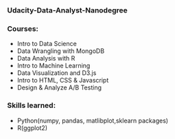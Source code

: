 ### Udacity-Data-Analyst-Nanodegree

### Courses:
- Intro to Data Science
- Data Wrangling with MongoDB
- Data Analysis with R
- Intro to Machine Learning
- Data Visualization and D3.js
- Intro to HTML, CSS & Javascript
- Design & Analyze A/B Testing

### Skills learned:
- Python(numpy, pandas, matlibplot,sklearn packages)
- R(ggplot2)
